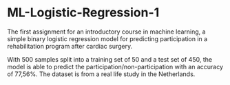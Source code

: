 # ML-Logistic-Regression-1
The first assignment for an introductory course in machine learning, a simple binary logistic regression model for predicting participation in a rehabilitation program after cardiac surgery.

With 500 samples split into a training set of 50 and a test set of 450, the model is able to predict the participation/non-participation with an accuracy of 77,56%. The dataset is from a real life study in the Netherlands.
